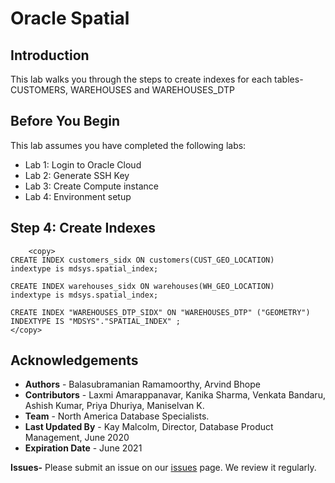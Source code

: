 # Oracle Spatial  

## Introduction

This lab walks you through the steps to create indexes for each tables- CUSTOMERS, WAREHOUSES and WAREHOUSES_DTP

## Before You Begin

This lab assumes you have completed the following labs:
- Lab 1:  Login to Oracle Cloud
- Lab 2:  Generate SSH Key
- Lab 3:  Create Compute instance 
- Lab 4:  Environment setup

## Step 4:  Create Indexes 

````
    <copy>
CREATE INDEX customers_sidx ON customers(CUST_GEO_LOCATION)
indextype is mdsys.spatial_index; 

CREATE INDEX warehouses_sidx ON warehouses(WH_GEO_LOCATION)
indextype is mdsys.spatial_index;

CREATE INDEX "WAREHOUSES_DTP_SIDX" ON "WAREHOUSES_DTP" ("GEOMETRY") 
INDEXTYPE IS "MDSYS"."SPATIAL_INDEX" ;
</copy>
````    

## Acknowledgements

- **Authors** - Balasubramanian Ramamoorthy, Arvind Bhope
- **Contributors** - Laxmi Amarappanavar, Kanika Sharma, Venkata Bandaru, Ashish Kumar, Priya Dhuriya, Maniselvan K.
- **Team** - North America Database Specialists.
- **Last Updated By** - Kay Malcolm, Director, Database Product Management, June 2020
- **Expiration Date** - June 2021   

**Issues-**
Please submit an issue on our [issues](https://github.com/oracle/learning-library/issues) page. We review it regularly.
      
